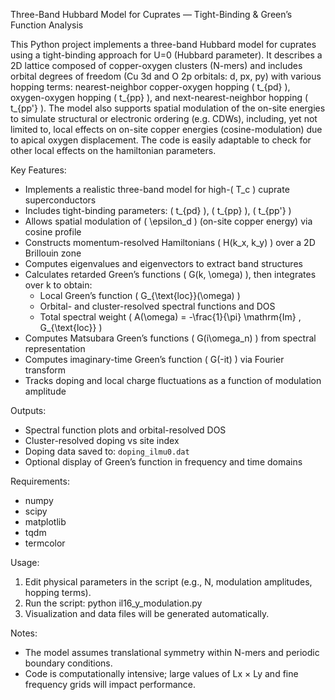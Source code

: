 Three-Band Hubbard Model for Cuprates — Tight-Binding & Green’s Function Analysis

This Python project implements a three-band Hubbard model for cuprates using a tight-binding approach for U=0 (Hubbard parameter).
It describes a 2D lattice composed of copper-oxygen clusters (N-mers) and includes orbital degrees of freedom
(Cu 3d and O 2p orbitals: d, px, py) with various hopping terms: nearest-neighbor copper-oxygen hopping \( t_{pd} \),
oxygen-oxygen hopping \( t_{pp} \), and next-nearest-neighbor hopping \( t_{pp'} \). 
The model also supports spatial modulation of the on-site energies to simulate structural or electronic ordering (e.g. CDWs), including,
yet not limited to, local effects on on-site copper energies (cosine-modulation) due to apical oxygen displacement.
The code is easily adaptable to check for other local effects on the hamiltonian parameters.

Key Features:
- Implements a realistic three-band model for high-\( T_c \) cuprate superconductors
- Includes tight-binding parameters: \( t_{pd} \), \( t_{pp} \), \( t_{pp'} \)
- Allows spatial modulation of \( \epsilon_d \) (on-site copper energy) via cosine profile
- Constructs momentum-resolved Hamiltonians \( H(k_x, k_y) \) over a 2D Brillouin zone
- Computes eigenvalues and eigenvectors to extract band structures
- Calculates retarded Green’s functions \( G(k, \omega) \), then integrates over k to obtain:
  - Local Green’s function \( G_{\text{loc}}(\omega) \)
  - Orbital- and cluster-resolved spectral functions and DOS
  - Total spectral weight \( A(\omega) = -\frac{1}{\pi} \mathrm{Im} \, G_{\text{loc}} \)
- Computes Matsubara Green’s functions \( G(i\omega_n) \) from spectral representation
- Computes imaginary-time Green’s function \( G(-it) \) via Fourier transform
- Tracks doping and local charge fluctuations as a function of modulation amplitude

Outputs:
- Spectral function plots and orbital-resolved DOS
- Cluster-resolved doping vs site index
- Doping data saved to: `doping_ilmu0.dat`
- Optional display of Green’s function in frequency and time domains

Requirements:
- numpy
- scipy
- matplotlib
- tqdm
- termcolor

Usage:
1. Edit physical parameters in the script (e.g., N, modulation amplitudes, hopping terms).
2. Run the script:
   python il16_y_modulation.py
3. Visualization and data files will be generated automatically.

Notes:
- The model assumes translational symmetry within N-mers and periodic boundary conditions.
- Code is computationally intensive; large values of Lx × Ly and fine frequency grids will impact performance.

